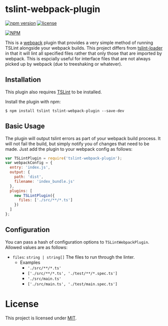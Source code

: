 # tslint-webpack-plugin

[![npm version](https://badge.fury.io/js/tslint-webpack-plugin.svg)](http://badge.fury.io/js/html-webpack-plugin)
[![license](https://img.shields.io/github/license/mashape/apistatus.svg?maxAge=2592000)]()

[![NPM](https://nodei.co/npm/tslint-webpack-plugin.png?downloads=true&downloadRank=true&stars=true)](https://nodei.co/npm/html-webpack-plugin/)

This is a [webpack](http://webpack.github.io/) plugin that provides a very simple method of running TSLint alongside your webpack builds.
This project differs from [tslint-loader](https://github.com/wbuchwalter/tslint-loader) in that it will lint all specified files rather that only
those that are imported by webpack. This is espcially useful for interface files that are not always picked up by webpack (due to treeshaking or whatever).

Installation
------------
This plugin also requires [TSLint](https://github.com/palantir/tslint) to be installed.

Install the plugin with npm:
```shell
$ npm install tslint tslint-webpack-plugin --save-dev
```

Basic Usage
-----------

The plugin will output tslint errors as part of your webpack build process. It will not fail the build, but simply notify you of changes that need to be made.
Just add the plugin to your webpack config as follows:

```javascript
var TSLintPlugin = require('tslint-webpack-plugin');
var webpackConfig = {
  entry: 'index.js',
  output: {
    path: 'dist',
    filename: 'index_bundle.js'
  },
  plugins: [
    new TSLintPlugin({
      files: ['./src/**/*.ts']
    })
  ]
};
```

Configuration
-------------
You can pass a hash of configuration options to `TSLintWebpackPlugin`.
Allowed values are as follows:

- `files`: `string | string[]` The files to run through the linter.
  - Examples
    - `'./src/**/*.ts'`
    - `['./src/**/*.ts', './test/**/*.spec.ts']`
    - `'./src/main.ts'`
    - `['./src/main.ts', './test/main.spec.ts']`


# License

This project is licensed under [MIT](https://github.com/ampedandwired/html-webpack-plugin/blob/master/LICENSE).
